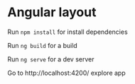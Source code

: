 # Angular layout

Run `npm install` for install dependencies

Run `ng build` for a build

Run `ng serve` for a dev server

Go to http://localhost:4200/ explore app
